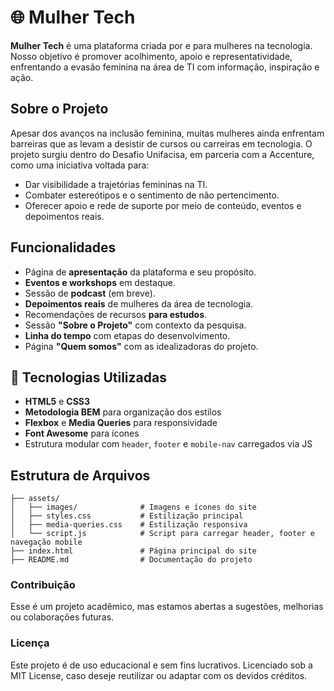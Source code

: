 
# 🌐 Mulher Tech

**Mulher Tech** é uma plataforma criada por e para mulheres na tecnologia. Nosso objetivo é promover acolhimento, apoio e representatividade, enfrentando a evasão feminina na área de TI com informação, inspiração e ação.

##  Sobre o Projeto

Apesar dos avanços na inclusão feminina, muitas mulheres ainda enfrentam barreiras que as levam a desistir de cursos ou carreiras em tecnologia. O projeto surgiu dentro do Desafio Unifacisa, em parceria com a Accenture, como uma iniciativa voltada para:

- Dar visibilidade a trajetórias femininas na TI.
- Combater estereótipos e o sentimento de não pertencimento.
- Oferecer apoio e rede de suporte por meio de conteúdo, eventos e depoimentos reais.

## Funcionalidades

- Página de **apresentação** da plataforma e seu propósito.
- **Eventos e workshops** em destaque.
- Sessão de **podcast** (em breve).
- **Depoimentos reais** de mulheres da área de tecnologia.
- Recomendações de recursos **para estudos**.
- Sessão **"Sobre o Projeto"** com contexto da pesquisa.
- **Linha do tempo** com etapas do desenvolvimento.
- Página **"Quem somos"** com as idealizadoras do projeto.

## 🧩 Tecnologias Utilizadas

- **HTML5** e **CSS3**
- **Metodologia BEM** para organização dos estilos
- **Flexbox** e **Media Queries** para responsividade
- **Font Awesome** para ícones
- Estrutura modular com `header`, `footer` e `mobile-nav` carregados via JS

##  Estrutura de Arquivos
``` mulher-tech/
├── assets/
│   ├── images/              # Imagens e ícones do site
│   ├── styles.css           # Estilização principal
│   ├── media-queries.css    # Estilização responsiva
│   └── script.js            # Script para carregar header, footer e navegação mobile
├── index.html               # Página principal do site
├── README.md                # Documentação do projeto
```

### Contribuição
Esse é um projeto acadêmico, mas estamos abertas a sugestões, melhorias ou colaborações futuras. 

### Licença
Este projeto é de uso educacional e sem fins lucrativos. Licenciado sob a MIT License, caso deseje reutilizar ou adaptar com os devidos créditos.
